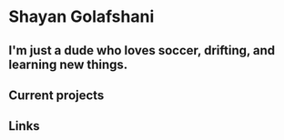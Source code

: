 # Shayan Golafshani
    
## I'm just a dude who loves soccer, drifting, and learning new things.
    
## Current projects

## Links